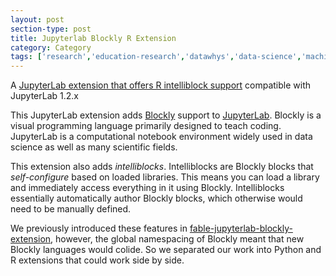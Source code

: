 ```yaml
---
layout: post
section-type: post
title: Jupyterlab Blockly R Extension
category: Category
tags: ['research','education-research','datawhys','data-science','machine-learning','programming','statistics']
---
```

A [JupyterLab extension that offers R intelliblock support](https://github.com/aolney/jupyterlab-blockly-r-extension) compatible with JupyterLab 1.2.x

This JupyterLab extension adds [Blockly](https://developers.google.com/blockly) support to [JupyterLab](https://jupyterlab.readthedocs.io/en/latest/#). 
Blockly is a visual programming language primarily designed to teach coding.
JupyterLab is a computational notebook environment widely used in data science as well as many scientific fields.

This extension also adds *intelliblocks*. Intelliblocks are Blockly blocks that *self-configure* based on loaded libraries.
This means you can load a library and immediately access everything in it using Blockly. 
Intelliblocks essentially automatically author Blockly blocks, which otherwise would need to be manually defined.

We previously introduced these features in [fable-jupyterlab-blockly-extension](https://github.com/aolney/fable-jupyterlab-blockly-extension), however, the global namespacing of Blockly meant that new Blockly languages would colide.
So we separated our work into Python and R extensions that could work side by side.